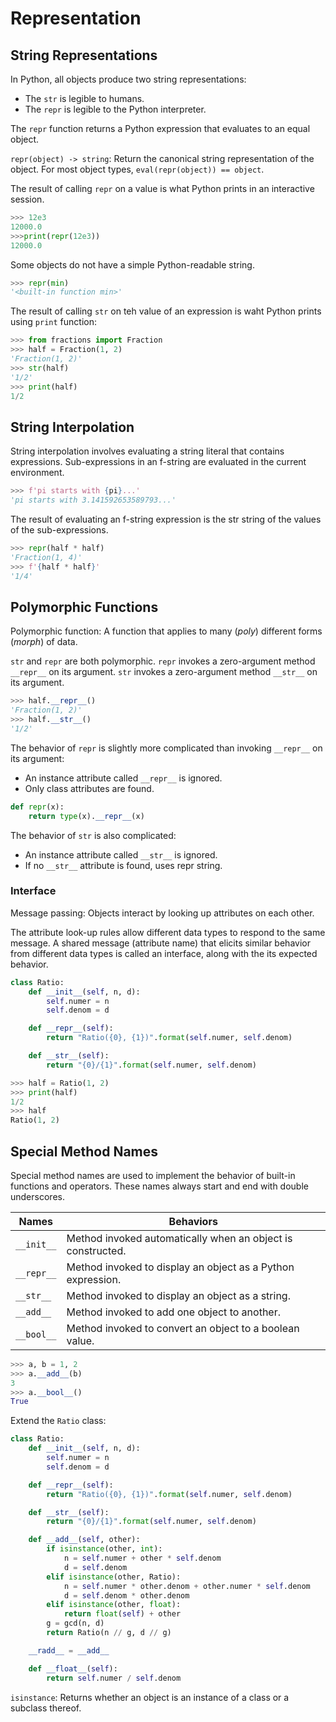# Representation

## String Representations

In Python, all objects produce two string representations:

- The `str` is legible to humans.
- The `repr` is legible to the Python interpreter.

The `repr` function returns a Python expression that evaluates to an equal object.

`repr(object) -> string`: Return the canonical string representation of the object.
For most object types, `eval(repr(object)) == object`.

The result of calling `repr` on a value is what Python prints in an interactive session.

```python
>>> 12e3
12000.0
>>>print(repr(12e3))
12000.0
```

Some objects do not have a simple Python-readable string.

```python
>>> repr(min)
'<built-in function min>'
```

The result of calling `str` on teh value of an expression is waht Python prints using `print` function:

```python
>>> from fractions import Fraction
>>> half = Fraction(1, 2)
'Fraction(1, 2)'
>>> str(half)
'1/2'
>>> print(half)
1/2
```

## String Interpolation

String interpolation involves evaluating a string literal that contains expressions. Sub-expressions in an f-string are evaluated in the current environment.

```python
>>> f'pi starts with {pi}...'
'pi starts with 3.141592653589793...'
```

The result of evaluating an f-string expression is the str string of the values of the sub-expressions.

```python
>>> repr(half * half)
'Fraction(1, 4)'
>>> f'{half * half}'
'1/4'
```

## Polymorphic Functions

Polymorphic function: A function that applies to many (*poly*) different forms (*morph*) of data.

`str` and `repr` are both polymorphic.
`repr` invokes a zero-argument method `__repr__` on its argument. `str` invokes a zero-argument method `__str__` on its argument.

```python
>>> half.__repr__()
'Fraction(1, 2)'
>>> half.__str__()
'1/2'
```

The behavior of `repr` is slightly more complicated than invoking `__repr__` on its argument:

- An instance attribute called `__repr__` is ignored.
- Only class attributes are found.

```python
def repr(x):
    return type(x).__repr__(x)
```

The behavior of `str` is also complicated:

- An instance attribute called `__str__` is ignored.
- If no `__str__` attribute is found, uses repr string.

### Interface

Message passing: Objects interact by looking up attributes on each other.

The attribute look-up rules allow different data types to respond to the same message. A shared message (attribute name) that elicits similar behavior from different data types is called an interface, along with the its expected behavior.

```python
class Ratio:
    def __init__(self, n, d):
        self.numer = n
        self.denom = d

    def __repr__(self):
        return "Ratio({0}, {1})".format(self.numer, self.denom)

    def __str__(self):
        return "{0}/{1}".format(self.numer, self.denom)
```

```python
>>> half = Ratio(1, 2)
>>> print(half)
1/2
>>> half
Ratio(1, 2)
```

## Special Method Names

Special method names are used to implement the behavior of built-in functions and operators. These names always start and end with double underscores.

|Names|Behaviors|
|---|---|
|`__init__`| Method invoked automatically when an object is constructed.|
|`__repr__`| Method invoked to display an object as a Python expression.|
|`__str__`| Method invoked to display an object as a string.|
|`__add__`| Method invoked to add one object to another.|
|`__bool__`| Method invoked to convert an object to a boolean value.|

```python
>>> a, b = 1, 2
>>> a.__add__(b)
3
>>> a.__bool__()
True
```

Extend the `Ratio` class:

```python
class Ratio:
    def __init__(self, n, d):
        self.numer = n
        self.denom = d

    def __repr__(self):
        return "Ratio({0}, {1})".format(self.numer, self.denom)

    def __str__(self):
        return "{0}/{1}".format(self.numer, self.denom)

    def __add__(self, other):
        if isinstance(other, int):
            n = self.numer + other * self.denom
            d = self.denom
        elif isinstance(other, Ratio):
            n = self.numer * other.denom + other.numer * self.denom
            d = self.denom * other.denom
        elif isinstance(other, float):
            return float(self) + other
        g = gcd(n, d)
        return Ratio(n // g, d // g)

    __radd__ = __add__

    def __float__(self):
        return self.numer / self.denom
```

`isinstance`: Returns whether an object is an instance of a class or a subclass thereof.

